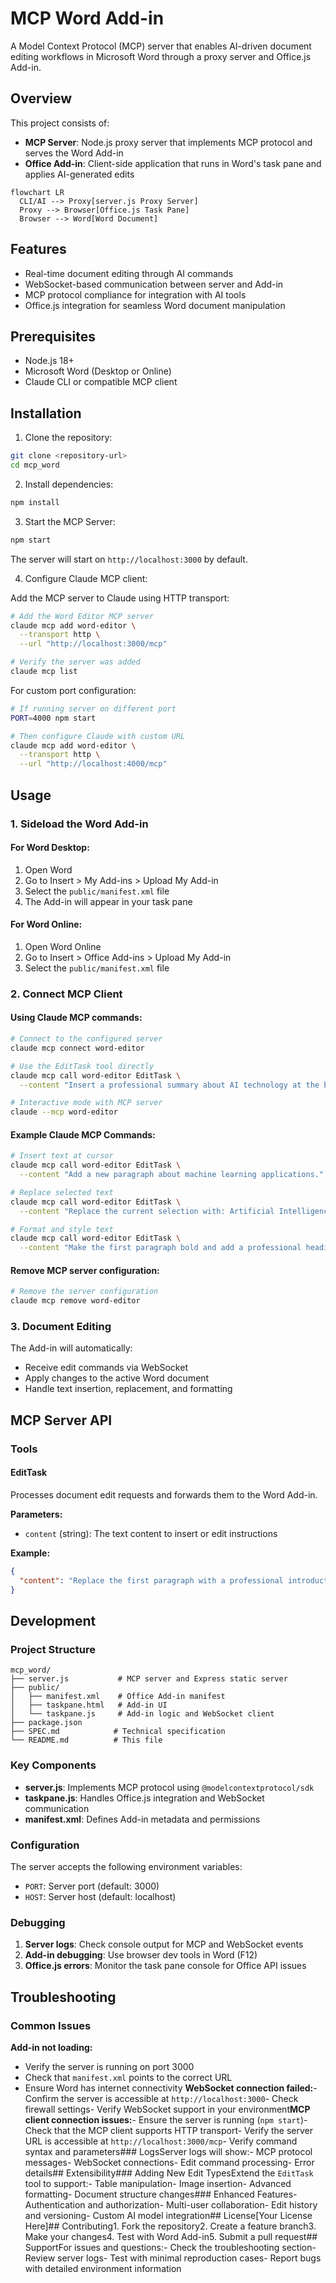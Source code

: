 # MCP Word Add-in

A Model Context Protocol (MCP) server that enables AI-driven document editing workflows in Microsoft Word through a proxy server and Office.js Add-in.

## Overview

This project consists of:
- **MCP Server**: Node.js proxy server that implements MCP protocol and serves the Word Add-in
- **Office Add-in**: Client-side application that runs in Word's task pane and applies AI-generated edits

```mermaid
flowchart LR
  CLI/AI --> Proxy[server.js Proxy Server]
  Proxy --> Browser[Office.js Task Pane]
  Browser --> Word[Word Document]
```

## Features

- Real-time document editing through AI commands
- WebSocket-based communication between server and Add-in
- MCP protocol compliance for integration with AI tools
- Office.js integration for seamless Word document manipulation

## Prerequisites

- Node.js 18+ 
- Microsoft Word (Desktop or Online)
- Claude CLI or compatible MCP client

## Installation

1. Clone the repository:
```bash
git clone <repository-url>
cd mcp_word
```

2. Install dependencies:
```bash
npm install
```

3. Start the MCP Server:
```bash
npm start
```

The server will start on `http://localhost:3000` by default.

4. Configure Claude MCP client:

Add the MCP server to Claude using HTTP transport:

```bash
# Add the Word Editor MCP server
claude mcp add word-editor \
  --transport http \
  --url "http://localhost:3000/mcp"

# Verify the server was added
claude mcp list
```

For custom port configuration:

```bash
# If running server on different port
PORT=4000 npm start

# Then configure Claude with custom URL
claude mcp add word-editor \
  --transport http \
  --url "http://localhost:4000/mcp"
```

## Usage

### 1. Sideload the Word Add-in

#### For Word Desktop:
1. Open Word
2. Go to Insert > My Add-ins > Upload My Add-in
3. Select the `public/manifest.xml` file
4. The Add-in will appear in your task pane

#### For Word Online:
1. Open Word Online
2. Go to Insert > Office Add-ins > Upload My Add-in
3. Select the `public/manifest.xml` file

### 2. Connect MCP Client

#### Using Claude MCP commands:

```bash
# Connect to the configured server
claude mcp connect word-editor

# Use the EditTask tool directly
claude mcp call word-editor EditTask \
  --content "Insert a professional summary about AI technology at the beginning of the document."

# Interactive mode with MCP server
claude --mcp word-editor
```

#### Example Claude MCP Commands:

```bash
# Insert text at cursor
claude mcp call word-editor EditTask \
  --content "Add a new paragraph about machine learning applications."

# Replace selected text  
claude mcp call word-editor EditTask \
  --content "Replace the current selection with: Artificial Intelligence is revolutionizing modern business processes."

# Format and style text
claude mcp call word-editor EditTask \
  --content "Make the first paragraph bold and add a professional heading: Executive Summary"
```

#### Remove MCP server configuration:

```bash
# Remove the server configuration
claude mcp remove word-editor
```

### 3. Document Editing

The Add-in will automatically:
- Receive edit commands via WebSocket
- Apply changes to the active Word document
- Handle text insertion, replacement, and formatting

## MCP Server API

### Tools

#### EditTask
Processes document edit requests and forwards them to the Word Add-in.

**Parameters:**
- `content` (string): The text content to insert or edit instructions

**Example:**
```json
{
  "content": "Replace the first paragraph with a professional introduction about machine learning."
}
```

## Development

### Project Structure

```
mcp_word/
├── server.js           # MCP server and Express static server
├── public/
│   ├── manifest.xml    # Office Add-in manifest
│   ├── taskpane.html   # Add-in UI
│   └── taskpane.js     # Add-in logic and WebSocket client
├── package.json
├── SPEC.md            # Technical specification
└── README.md          # This file
```

### Key Components

- **server.js**: Implements MCP protocol using `@modelcontextprotocol/sdk`
- **taskpane.js**: Handles Office.js integration and WebSocket communication
- **manifest.xml**: Defines Add-in metadata and permissions

### Configuration

The server accepts the following environment variables:

- `PORT`: Server port (default: 3000)
- `HOST`: Server host (default: localhost)

### Debugging

1. **Server logs**: Check console output for MCP and WebSocket events
2. **Add-in debugging**: Use browser dev tools in Word (F12)
3. **Office.js errors**: Monitor the task pane console for Office API issues

## Troubleshooting

### Common Issues

**Add-in not loading:**
- Verify the server is running on port 3000
- Check that `manifest.xml` points to the correct URL
- Ensure Word has internet connectivity
**WebSocket connection failed:**- Confirm the server is accessible at `http://localhost:3000`- Check firewall settings- Verify WebSocket support in your environment**MCP client connection issues:**- Ensure the server is running (`npm start`)- Check that the MCP client supports HTTP transport- Verify the server URL is accessible at `http://localhost:3000/mcp`- Verify command syntax and parameters### LogsServer logs will show:- MCP protocol messages- WebSocket connections- Edit command processing- Error details## Extensibility### Adding New Edit TypesExtend the `EditTask` tool to support:- Table manipulation- Image insertion- Advanced formatting- Document structure changes### Enhanced Features- Authentication and authorization- Multi-user collaboration- Edit history and versioning- Custom AI model integration## License[Your License Here]## Contributing1. Fork the repository2. Create a feature branch3. Make your changes4. Test with Word Add-in5. Submit a pull request## SupportFor issues and questions:- Check the troubleshooting section- Review server logs- Test with minimal reproduction cases- Report bugs with detailed environment information